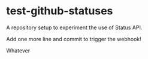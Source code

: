 # test-github-statuses

A repository setup to experiment the use of Status API.

Add one more line and commit to trigger the webhook!

Whatever
